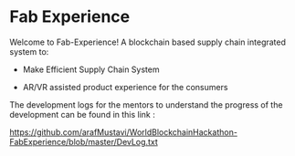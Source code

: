# Fab Experience

Welcome to Fab-Experience! A blockchain based supply chain integrated system to:

- Make Efficient Supply Chain System

- AR/VR assisted product experience for the consumers

The development logs for the mentors to understand the progress of the development can be found in this link :

https://github.com/arafMustavi/WorldBlockchainHackathon-FabExperience/blob/master/DevLog.txt